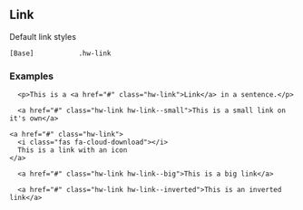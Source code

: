 ## Link

Default link styles

```code
[Base]           .hw-link

```

### Examples

```html|span-6
  <p>This is a <a href="#" class="hw-link">Link</a> in a sentence.</p>
```

```html|span-6
  <a href="#" class="hw-link hw-link--small">This is a small link on it's own</a>
```


```html|span-6
<a href="#" class="hw-link">
  <i class="fas fa-cloud-download"></i>
  This is a link with an icon
</a>
```


```html|span-6
  <a href="#" class="hw-link hw-link--big">This is a big link</a>
```

```html|span-6,dark
  <a href="#" class="hw-link hw-link--inverted">This is an inverted link</a>
```
